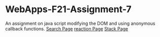 # WebApps-F21-Assignment-7
An assignment on java script modifying the DOM and using anonymous callback functions.
[Search Page](https://44-563-webapps-f21.github.io/webapps-f21-assignment-7-isaac0523/search.html)
[reaction Page](https://44-563-webapps-f21.github.io/webapps-f21-assignment-7-isaac0523/reaction.html)
[Stack Page](https://44-563-webapps-f21.github.io/webapps-f21-assignment-7-isaac0523/stack.html)
